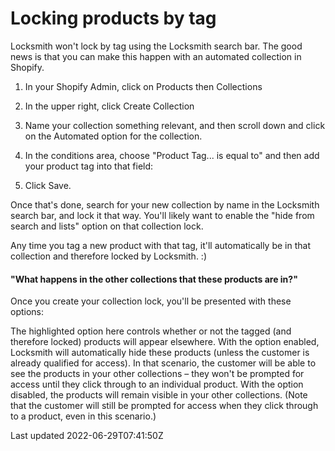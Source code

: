 # Locking products by tag

Locksmith won't lock by tag using the Locksmith search bar. The good news is that you can make this happen with an automated collection in Shopify.

1. In your Shopify Admin, click on Products then Collections

2. In the upper right, click Create Collection

3. Name your collection something relevant, and then scroll down and click on the Automated option for the collection.

4. In the conditions area, choose "Product Tag... is equal to" and then add your product tag into that field:

5. Click Save.

Once that's done, search for your new collection by name in the Locksmith search bar, and lock it that way. You'll likely want to enable the "hide from search and lists" option on that collection lock.

Any time you tag a new product with that tag, it'll automatically be in that collection and therefore locked by Locksmith. :)

#### "What happens in the other collections that these products are in?"

Once you create your collection lock, you'll be presented with these options:

The highlighted option here controls whether or not the tagged (and therefore locked) products will appear elsewhere. With the option enabled, Locksmith will automatically hide these products (unless the customer is already qualified for access). In that scenario, the customer will be able to see the products in your other collections – they won't be prompted for access until they click through to an individual product. With the option disabled, the products will remain visible in your other collections. (Note that the customer will still be prompted for access when they click through to a product, even in this scenario.)

Last updated 2022-06-29T07:41:50Z